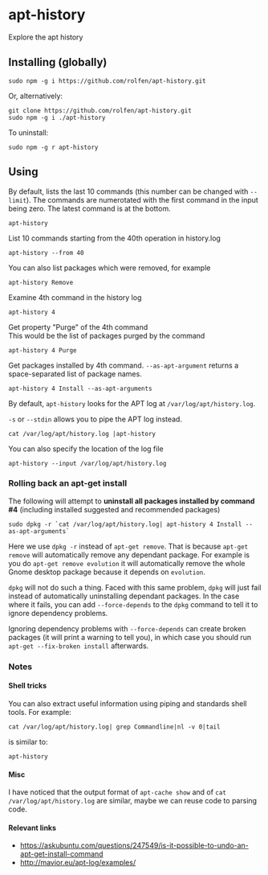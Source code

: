 # apt-history

Explore the apt history

## Installing (globally)

```
sudo npm -g i https://github.com/rolfen/apt-history.git
```

Or, alternatively:

```
git clone https://github.com/rolfen/apt-history.git
sudo npm -g i ./apt-history
```

To uninstall:

```
sudo npm -g r apt-history
```


## Using

By default, lists the last 10 commands (this number can be changed with `--limit`).
The commands are numerotated with the first command in the input being zero.
The latest command is at the bottom.

```
apt-history 
```

List 10 commands starting from the 40th operation in history.log

```
apt-history --from 40
```

You can also list packages which were removed, for example

```
apt-history Remove
```


Examine 4th command in the history log

```
apt-history 4
```

Get property "Purge" of the 4th command  
This would be the list of packages purged by the command

```
apt-history 4 Purge
```

Get packages installed  by 4th command. `--as-apt-argument` returns a space-separated list of package names.

```
apt-history 4 Install --as-apt-arguments
```

By default, `apt-history` looks for the APT log at `/var/log/apt/history.log`.

`-s` or `--stdin` allows you to pipe the APT log instead.

```
cat /var/log/apt/history.log |apt-history
```

You can also specify the location of the log file

```
apt-history --input /var/log/apt/history.log
```

### Rolling back an apt-get install


The following will attempt to **uninstall all packages installed by command #4** (including installed suggested and recommended packages) 

```
sudo dpkg -r `cat /var/log/apt/history.log| apt-history 4 Install --as-apt-arguments`
```

Here we use `dpkg -r` instead of `apt-get remove`. That is because `apt-get remove` will automatically remove any dependant package. For example is you do `apt-get remove evolution` it will automatically remove the whole Gnome desktop package because it depends on `evolution`.

`dpkg` will not do such a thing. Faced with this same problem, `dpkg` will just fail instead of automatically uninstalling dependant packages. In the case where it fails, you can add `--force-depends` to the `dpkg` command to tell it to ignore dependency problems.

Ignoring dependency problems with `--force-depends` can create broken packages (it will print a warning to tell you), in which case you should run `apt-get --fix-broken install` afterwards.

### Notes

#### Shell tricks

You can also extract useful information using piping and standards shell tools. For example:

```
cat /var/log/apt/history.log| grep Commandline|nl -v 0|tail 
```
is similar to:

```
apt-history 
```

#### Misc

I have noticed that the output format of `apt-cache show` and of `cat /var/log/apt/history.log` are similar, maybe we can reuse code to parsing code.

#### Relevant links

 * https://askubuntu.com/questions/247549/is-it-possible-to-undo-an-apt-get-install-command
 * http://mavior.eu/apt-log/examples/
